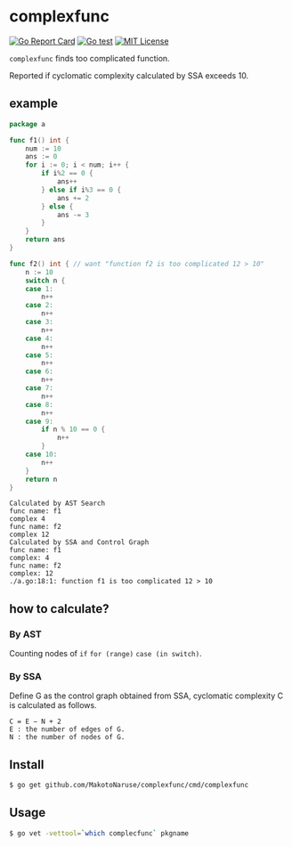 # complexfunc
[![Go Report Card](https://goreportcard.com/badge/github.com/MakotoNaruse/complexfunc)](https://goreportcard.com/report/github.com/MakotoNaruse/complexfunc)
[![Go test](https://github.com/MakotoNaruse/complexfunc/workflows/Go%20test/badge.svg?branch=master)](https://github.com/MakotoNaruse/complexfunc/actions)
[![MIT License](http://img.shields.io/badge/license-MIT-blue.svg?style=flat)](LICENSE)

`complexfunc` finds too complicated function.

Reported if cyclomatic complexity calculated by SSA exceeds 10.

## example
```go
package a

func f1() int {
	num := 10
	ans := 0
	for i := 0; i < num; i++ {
		if i%2 == 0 {
			ans++
		} else if i%3 == 0 {
			ans += 2
		} else {
			ans -= 3
		}
	}
	return ans
}

func f2() int { // want "function f2 is too complicated 12 > 10"
	n := 10
	switch n {
	case 1:
		n++
	case 2:
		n++
	case 3:
		n++
	case 4:
		n++
	case 5:
		n++
	case 6:
		n++
	case 7:
		n++
	case 8:
		n++
	case 9:
		if n % 10 == 0 {
			n++
		}
	case 10:
		n++
	}
	return n
}
```
```console
Calculated by AST Search
func name: f1
complex 4
func name: f2
complex 12
Calculated by SSA and Control Graph
func name: f1
complex: 4
func name: f2
complex: 12
./a.go:18:1: function f1 is too complicated 12 > 10
```

## how to calculate?
### By AST
Counting nodes of `if` `for (range)` `case (in switch)`.
### By SSA
Define G as the control graph obtained from SSA, 
cyclomatic complexity C is calculated as follows.
```
C = E − N + 2
E : the number of edges of G.
N : the number of nodes of G.
```

## Install

```sh
$ go get github.com/MakotoNaruse/complexfunc/cmd/complexfunc
```

## Usage

```sh
$ go vet -vettool=`which complecfunc` pkgname
```
